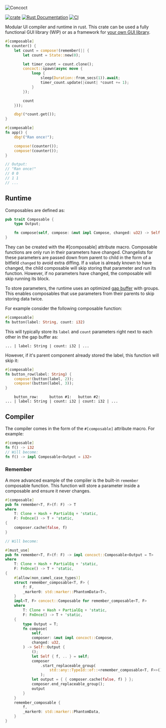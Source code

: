 ![Concoct](https://github.com/matthunz/viewbuilder/blob/main/logo.png?raw=true)

[![crate](https://img.shields.io/crates/v/concoct.svg)](https://crates.io/crates/concoct)
[![Rust Documentation](https://img.shields.io/badge/api-rustdoc-blue.svg)](https://docs.rs/concoct)
[![CI](https://github.com/matthunz/concoct/actions/workflows/rust.yml/badge.svg)](https://github.com/matthunz/concoct/actions/workflows/rust.yml)

Modular UI compiler and runtime in rust.
This crate can be used a fully functional GUI library (WIP) or as a framework for [your own GUI library](https://github.com/concoct-rs/concoct/blob/main/examples/tree.rs).

```rust
#[composable]
fn counter() {
    let count = compose!(remember(|| {
        let count = State::new(0);

        let timer_count = count.clone();
        concoct::spawn(async move {
            loop {
                sleep(Duration::from_secs(1)).await;
                timer_count.update(|count| *count += 1);
            }
        });

        count
    }));

    dbg!(*count.get());
}

#[composable]
fn app() {
    dbg!("Ran once!");

    compose!(counter());
    compose!(counter());
}

// Output:
// "Ran once!"
// 0 0
// 1 1
// ...
```

## Runtime
Composables are defined as:
```rust
pub trait Composable {
    type Output;

    fn compose(self, compose: &mut impl Compose, changed: u32) -> Self::Output;
}
```
They can be created with the #[composable] attribute macro. Composable functions are only run in their parameters have changed.
Changelists for these parameters are passed down from parent to child in the form of a bitfield `changed` to avoid extra diffing.
If a value is already known to have changed, the child composable will skip storing that parameter and run its function.
However, if no parameters have changed, the composable will skip running its block.

To store parameters, the runtime uses an optimized [gap buffer](https://en.wikipedia.org/wiki/Gap_buffer) with groups.
This enables composables that use parameters from their parents to skip storing data twice.




For example consider the following composable function:
```rust
#[composable]
fn button(label: String, count: i32)
```

This will typically store its `label` and `count` parameters right next to each other in the gap buffer as:
```
... | label: String | count: i32 | ...
```

However, if it's parent component already stored the label, this function will skip it:
```rust
#[composable]
fn button_row(label: String) {
    compose!(button(label, 2));
    compose!(button(label, 3));
}
```
```
    button_row:     button #1:   button #2:
... | label: String | count: i32 | count: i32 | ...
```

## Compiler
The compiler comes in the form of the `#[composable]` attribute macro.
For example:
```rust
#[composable]
fn f() -> i32
// Will become:
fn f() -> impl Composable<Output = i32>
```

### Remember
A more advanced example of the compiler is the built-in `remember` composable function.
This function will store a parameter inside a composable and ensure it never changes.
```rust
#[composable]
pub fn remember<T, F>(f: F) -> T
where
    T: Clone + Hash + PartialEq + 'static,
    F: FnOnce() -> T + 'static,
{
    composer.cache(false, f)
}

// Will become:

#[must_use]
pub fn remember<T, F>(f: F) -> impl concoct::Composable<Output = T>
where
    T: Clone + Hash + PartialEq + 'static,
    F: FnOnce() -> T + 'static,
{
    #[allow(non_camel_case_types)]
    struct remember_composable<T, F> {
        f: F,
        _marker0: std::marker::PhantomData<T>,
    }
    impl<T, F> concoct::Composable for remember_composable<T, F>
    where
        T: Clone + Hash + PartialEq + 'static,
        F: FnOnce() -> T + 'static,
    {
        type Output = T;
        fn compose(
            self,
            composer: &mut impl concoct::Compose,
            changed: u32,
        ) -> Self::Output {
            ();
            let Self { f, .. } = self;
            composer
                .start_replaceable_group(
                    std::any::TypeId::of::<remember_composable<T, F>>(),
                );
            let output = { { composer.cache(false, f) } };
            composer.end_replaceable_group();
            output
        }
    }
    remember_composable {
        f,
        _marker0: std::marker::PhantomData,
    }
}
```
